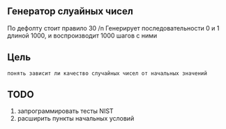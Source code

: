 ## Генератор слуайных чисел
По дефолту стоит правило 30 /n
Генерирует последовательности 0 и 1 длиной 1000, и воспроизводит 1000 шагов с ними

## Цель
~~~
понять зависит ли качество случайных чисел от начальных значений
~~~

## TODO
1) запрограммировать тесты NIST
2) расширить пункты начальных условий
